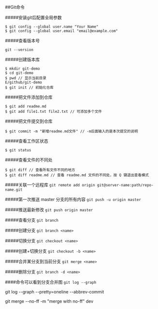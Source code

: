 ##Git命令

#####安装git后配置全局参数
```
$ git config --global user.name "Your Name"
$ git config --global user.email "email@example.com"
```

#####查看版本号
```
git --version
```

#####创建版本库
```
$ mkdir git-demo
$ cd git-demo
$ pwd // 显示当前目录
E/github/git-demo
$ git init // 初始化仓库
```

#####把文件添加到仓库
```
$ git add readme.md
$ git add file1.txt file2.txt // 可添加多个文件
```

#####把文件提交到仓库
```
$ git commit -m "新增readme.md文件" // -m后面输入的是本次提交的说明
```

#####查看工作区状态
```
$ git status
```

#####查看文件的不同处
```
$ git diff // 查看所有文件不同的地方
$ git diff readme.md // 查看 readme.md 文件的不同处，按 Q 键退出查看模式
```

#####关联一个远程库
`git remote add origin git@server-name:path/repo-name.git`

#####第一次推送 master 分支的所有内容
`git push -u origin master`

#####推送最新修改
`git push origin master`


#####查看分支
`git branch`

#####创建分支
`git branch <name>`

#####切换分支
`git checkout <name>`

#####创建+切换分支
`git checkout -b <name>`

#####合并某分支到当前分支
`git merge <name>`

#####删除分支
`git branch -d <name>`

####命令可以看到分支合并图
`git log --graph`

git log --graph --pretty=oneline --abbrev-commit

git merge --no-ff -m "merge with no-ff" dev
